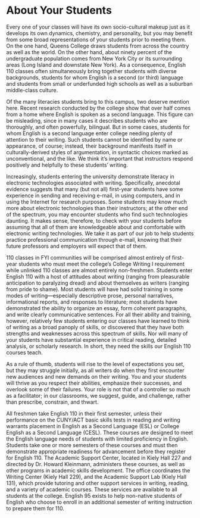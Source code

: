 # About Your Students

Every one of your classes will have its own socio-cultural makeup just as it develops its own dynamics, chemistry, and personality, but you may benefit from some broad representations of your students prior to meeting them.  On the one hand, Queens College draws students from across the country as well as the world.  On the other hand, about ninety percent of the undergraduate population comes from New York City or its surrounding areas (Long Island and downstate New York).  As a consequence, English 110 classes often simultaneously bring together students with diverse backgrounds, students for whom English is a second (or third) language and students from small or underfunded high schools as well as a suburban middle-class culture.   

Of the many literacies students bring to this campus, two deserve mention here.  Recent research conducted by the college show that over half comes from a home where English is spoken as a second language.  This figure can be misleading, since in many cases it describes students who are thoroughly, and often powerfully, bilingual.  But in some cases, students for whom English is a second language enter college needing plenty of attention to their writing.  Such students cannot be identified by name or appearance, of course; instead, their background manifests itself in culturally-derived styles of argumentation, in syntactic choices marked as unconventional, and the like. We think it’s important that instructors respond positively and helpfully to these students’ writing.

Increasingly, students entering the university demonstrate literacy in electronic technologies associated with writing.  Specifically, anecdotal evidence suggests that many (but not all) first-year students have some experience in sending and receiving e-mail, in using computers, and in using the Internet for research purposes.  Some students may know much more about electronic technologies than their instructors; at the other end of the spectrum, you may encounter students who find such technologies daunting.  It makes sense, therefore, to check with your students before assuming that all of them are knowledgeable about and comfortable with electronic writing technologies. We take it as part of our job to help students practice professional communication through e-mail, knowing that their future professors and employers will expect that of them.

110 classes in FYI communities will be comprised almost entirely of first-year students who must meet the college’s College Writing I requirement while unlinked 110 classes are almost entirely non-freshmen. Students enter English 110 with a host of attitudes about writing (ranging from pleasurable anticipation to paralyzing dread) and about themselves as writers (ranging from pride to shame).  Most students will have had solid training in some modes of writing—especially descriptive prose, personal narratives, informational reports, and responses to literature; most students have demonstrated the ability to organize an essay, form coherent paragraphs, and write clearly communicative sentences.  For all their ability and training, however, relatively few students entering our classes have learned to think of writing as a broad panoply of skills, or discovered that they have both strengths and weaknesses across this spectrum of skills.  Nor will many of your students have substantial experience in critical reading, detailed analysis, or scholarly research.  In short, they need the skills our English 110 courses teach.

As a rule of thumb, students will rise to the level of expectations you set, but they may struggle initially, as all writers do when they first encounter new audiences and new demands on their writing.  You and your students will thrive as you respect their abilities, emphasize their successes, and overlook some of their failures.  Your role is not that of a controller so much as a facilitator; in our classrooms, we suggest, guide, and challenge, rather than prescribe, constrain, and thwart.

All freshmen take English 110 in their first semester, unless their performance on the CUNY/ACT basic skills tests in reading and writing warrants placement in English as a Second Language (ESL) or College English as a Second Language (CESL). These courses are designed to meet the English language needs of students with limited proficiency in English. Students take one or more semesters of these courses and must then demonstrate appropriate readiness for advancement before they register for English 110. The Academic Support Center, located in Kiely Hall 227 and directed by Dr. Howard Kleinmann, administers these courses, as well as other programs in academic skills development. The office coordinates the Writing Center (Kiely Hall 229), and the Academic Support Lab (Kiely Hall 131), which provide tutoring and other support services in writing, reading, and a variety of academic courses.  These services are available to all students at the college. English 95 exists to help non-native students of English who choose to enroll in an additional semester of writing instruction to prepare them for 110.

